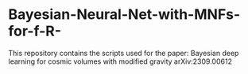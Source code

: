 # Bayesian-Neural-Net-with-MNFs-for-f-R-
This repository contains the scripts used for the paper:  Bayesian deep learning for cosmic volumes with modified gravity arXiv:2309.00612 
